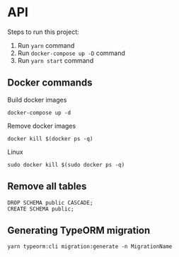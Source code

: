 # API

Steps to run this project:

1. Run `yarn` command
2. Run `docker-compose up -D` command
3. Run `yarn start` command

## Docker commands

Build docker images

```
docker-compose up -d
```

Remove docker images

```
docker kill $(docker ps -q)
```

Linux

```
sudo docker kill $(sudo docker ps -q)
```

## Remove all tables

```
DROP SCHEMA public CASCADE;
CREATE SCHEMA public;
```

## Generating TypeORM migration

```
yarn typeorm:cli migration:generate -n MigrationName
```
